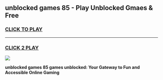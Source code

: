 
## unblocked games 85 - Play Unblocked Gmaes & Free
<h3>
<a href="https://news.freeplayer.one?title=unblocked_games_85&ref=23F">CLICK TO PLAY</a></h3>
<hr>

<h3>
<a href="https://news.freeplayer.one?title=unblocked_games_85&ref=23F">CLICK 2 PLAY</a>
  
</h3>

<a href="https://news.freeplayer.one?title=unblocked_games_85&ref=23F/"><img src="https://clearcache.store/games.png"></a>


**unblocked games 85 games unblocked: Your Gateway to Fun and Accessible Online Gaming**
